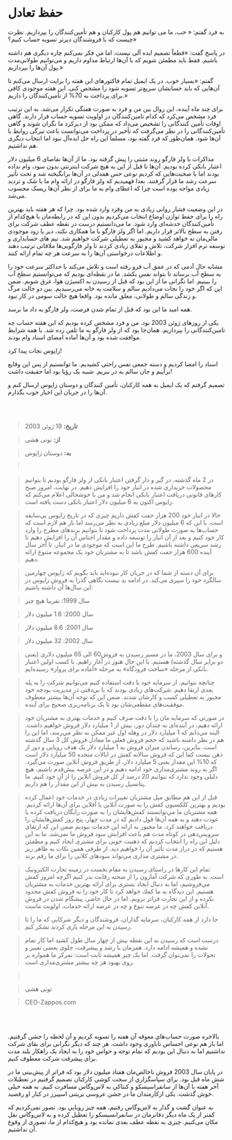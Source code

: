 # حفظ تعادل

 به فرد گفتم: « خب، ما می توانیم هم پول کارکنان و هم تأمین‌کنندگان را بپردازیم. نظرت چیست که با فروشندگان دیرتر تسویه حساب کنیم؟»

 در پاسخ گفت: «قطعاً تصمیم ایده آلی نیست، اما من فکر نمی‌کنم چاره دیگری هم داشته باشیم. فقط باید مطمئن شویم که با آن‌ها ارتباط مداوم داریم و می‌توانیم طولانی‌مدت پول آن‌ها را بپردازیم.»

 گفتم: «بسیار خوب. در یک ایمیل تمام فاکتورهای این هفته را برایت ارسال می‌کنم تا آن‌هایی که باید حسابشان سریع‌تر تسویه شود را مشخص کنی.  این هفته موجودی کافی برای پرداخت به 70% از تأمین‌کنندگان را داریم.»

 برای چند ماه آینده، این روال بین من و فرد به صورت هفتگی تکرار می‌شد. به این ترتیب فرد مشخص می‌کرد که کدام تامین‌کنندگان در اولویت تسویه حساب قرار دارند. گاهی اوقات تأمین کنندگانی را تشخیص می‌داد که ممکن بود از دیرکرد ما نگران شوند و گاهی تأمین‌کنندگانی را در نظر می‌گرفت که تأخیر در پرداخت می‌توانست باعث تیرگی روابط با آن‌ها شود. همان‌طور که فرد گفته بود، مسلماً این راه حل ایده‌آل نبود اما انتخاب دیگری هم نداشتیم.

 مذاکرات با ولز فارگو روند مثبتی را پیش گرفته بود. ما از آن‌ها تقاضای 6 میلیون دلار اعتبار بانکی کرده بودیم. آن‌ها تا قبل از این به هیچ شرکت اینترنتی بدون سود، وام نداده بودند اما با صحبت‌هایی که کردیم نوعی حس همدلی در آن‌ها برانگیخته شد و تحت تأثیر سرعت رشد ما قرار گرفتند. بعدا فهمیدیم که ولز فارگو در ارائه وام ما با شک و تردید زیادی مواجه بوده است چرا که اعطای وام به ما برای از نظر آن‌ها ریسک محسوب می‌شد.

 در این وضعیت فشار روانی زیادی به من وفرد وارد شده بود. چرا که هر هفته باید بهترین راه را برای حفظ توازن اوضاع انتخاب می‌کردیم بدون این که در رابطه‌مان با هیچ‌کدام از تأمین‌کنندگان خدشه‌ای وارد شود. ما می‌دانستیم درست در نقطه عطف شرکت برای رفتن به سطح بالاتر قرار داریم. اما اگر ولز فارگو با ما همکاری نکند، دیر یا زود موجودی مالی‌مان ته خواهد کشید و مجبور به تعطیلی شرکت خواهیم شد. تیم های حسابداری و توسعه نرم افزار شرکت، تلاش و تقلای زیادی کردند تا ولز فارگویی‌ها ملاقاتی ترتیب دهند و اطلاعات درخواستی آن‌ها را به سرعت هر چه تمام ارائه کنند.

 مشابه حال آدمی که در عمق آب فرو رفته است و تلاش می‌کند با حداکثر سرعت خود را به سطح آب برساند تا بتواند نفس بکشد. ما در نقطه‌ای بودیم که می‌توانستیم سطح آب را ببینیم. اما نگرانی ما از این بود که قبل از رسیدن به اکسیژن هوا، غرق شویم. ضمن این که اگر خود را نجات می‌دادیم سالم و سلامت به خانه می‌رسیدیم. بین دو حالت مرگ و زندگی سالم و طولانی، معلق مانده بود. واقعا هیچ حالت سومی در کار نبود.

 همه امید ما این بود که قبل از تمام شدن فرصت، ولز فارگو به داد ما برسد.

 یکی از روزهای ژوئن 2003 بود. من و فرد مشخص کرده بودیم که این هفته  حساب چه تامین‌کنندگانی را بپردازیم. همان‌جا بود که از ولز فارگو به ما تلفن زده شد. با همه شرایط موافقت شده بود و آن‌ها آماده امضای اسناد وام بودند.

 زاپوس نجات پیدا کرد!

 اسناد را امضا کردیم و دسته جمعی نفس راحتی کشیدیم. ما توانستیم از پس این وقایع برآییم  و جان سالم به در ببریم. شبیه یک رؤیا بود اما حقیقت داشت!

 تصمیم گرفتم که یک ایمیل به همه کارکنان، تأمین کنندگان و دوستان زاپوس ارسال کنم و آن‌ها را در جریان این اخبار خوب بگذارم.

 <br/><br/>

 > **تاریخ:** 19 ژوئن 2003

 > **از:** تونی هشی

 > **به:** دوستان زاپوس

 > <br/>

 > در 2 ماه گذشته، در گیر و دار گرفتن اعتبار بانکی از ولز فارگو بودیم تا بتوانیم محصولات خریداری شده در انبار خود را افزایش دهیم. در نهایت، امروز صبح کارهای قانونی دریافت اعتبار بانکی انجام شد و من با خوشحالی اعلام می‌کنم که زاپوس اکنون به 6 میلیون دلار اعتبار بانکی دست یافته است.

 > حالا در انبار خود 200 هزار جفت کفش داریم چیزی که در تاریخ زاپوس بی‌سابقه است. با این که 6 میلیون دلار مبلغ زیادی به نظر می‌رسد اما باز هم لازم است که حساب‌ها به صورت طولانی مدت پرداخت شود تا بتوانیم برندهای مطرح را وارد کار خود کنیم و بعد از آن انبار را توسعه داده و مقدار اجناس آن را افزایش دهیم تا رشد سریعی داشته باشیم. طرح ما این است که موجودی ما در انبار، تا آخر سال آینده 600 هزار جفت کفش باشد تا به مشتریان خود یک مجموعه متنوع ارائه دهیم.

 > برای آن دسته از شما که در جریان کار نبوده‌اید باید بگویم که زاپوس چهارمین سالگرد خود را سپری می‌کند. در ادامه بد نیست نگاهی گذرا به فروش زاپوس در این سال‌ها آن داشته باشیم:

 > سال 1999: تقریبا هیچ چیز

 > سال 2000: 1.6 میلیون دلار

 > سال 2001: 8.6 میلیون دلار

 > سال 2002: 32 میلیون دلار

 > و برای سال 2003، ما در مسیر رسیدن به  فروش60 الی 65 میلیون دلاری (یعنی دو برابر سال گذشته) هستیم. با این حال هنوز در آغاز راهیم. با کسب اولین اعتبار بانکی از مرحله «ساخت فرودگاه» به مرحله «آماده برای پرواز» رسیده‌ایم.

 > چنانچه بتوانیم، از سرمایه خود با دقت استفاده کنیم می‌توانیم شرکت را به پله بعدی ارتقا دهیم. شرکت‌های زیادی بودند که با بی‌دقتی در مدیریت بودجه خود مجبور به تعطیلی کسب و کارشان شدند. ضمن این که توجه آن‌ها بیشتر معطوف موفقیت‌های مقطعی‌شان بود تا یک برنامه‌ریزی صحیح برای آینده.

 > در صورتي كه سرمايه مان را با دقت صرف كنيم و خدمات بهتری به مشتریان خود ارائه دهیم، در آینده‌ای نه چندان دور، بیش از 1 میلیارد دلار فروش خواهیم داشت. البته مي‌دانم که 1 ميليارد دلار در وهله اول غير ممكن به نظر مي‌رسد، اما این را هم در نظر داشته باشید که حجم فروش فعلی ما معادل فروش کل 3 سال گذشته است. بنابرین، رساندن میزان فروش به 1 میلیارد دلار یک هدف رویایی و دور از ذهن نیست کما این که فروش سالانه کفش در ایالات متحده 50 میلیارد دلار است که 10% این مقدار یعنی 5 میلیارد دلار، از طریق فروش آنلاین صورت می‌گیرد. اگر به روند مشتری‌مداری خود ادامه دهیم و در این عرصه پیش‌قدم باشیم، هیچ دلیلی وجود ندارد که نتوانیم 20 درصد از کل فروش آنلاین را از آنِ خود کنیم. ما پتانسیل رسیدن به بیش از این مقدار را هم داریم. 

 > قبل از این هم مطابق میل مشتریان تغییرات زیادی در خدمات خود اعمال کرده بودیم و بهترین کلکسیون کفش را به صورت آنلاین یا آفلاین برای آن‌ها ارائه کردیم. همه مشتريان ما مي‌توانستند كفش‌هايشان را به صورت رايگان دريافت کرده يا عودت دهند و به همه آن‌ها قول داديم كه در مدت چهار، پنج روز كفش‌هايشان را دريافت خواهند كرد. ما مجبور به ارائه این خدمات نبودیم ضمن این که ارتقای سرویس‌دهی در کوتاه مدت هم باعث افزایش سود فروش ما نمی‌شد. ما به این دلیل این راه را انتخاب کردیم که ذهنیت خوبی برای مشتری ایجاد کنیم و مطمئن هستیم که در دراز مدت تأثیر آن را خواهیم دید. از طرفی همین نکات به ظاهر ریز در مشتری مداری می‌تواند سودهای کلانی را برای ما رقم بزند.

 > تمام این کارها در راستای رسیدن به مقام نخست در زمینه تجارت الکترونیک است. به طوری که شركت آمازون را از صحنه رقابت بدر کنیم اگرچه امروز كفش مي‌فروشيم، اما به دنبال ایجاد بستری برای ارائه بهترین خدمات به مشتریان هستیم. این دیدگاه به ما كمك خواهد كرد تا کار خود را به فروش كفش محدود نکرده و از این تجارت فراتر برویم. اما در حال حاضر، پيشگام شدن در فروش آنلاين كفش چه در عرصه تنوع و چه در عرصه ارائه خدمات، اولویت ماست.

 > جا دارد از همه كاركنان، سرمايه گذاران، فروشندگان و ديگر شركايي كه ما را تا رسیدن به این مرحله یاری كردند تشكر کنم.

 > درست است که رسیدن به این نقطه بیش از چهار سال طول کشید اما كار تمام نشده و هميشه ادامه دارد. همزمان با رشد و پیشرفت، جلوی بعضی تغییر و تحولات را نمی‌توان گرفت. اما یک چیز همیشه ثابت است: تمرکز ما همواره بر روی بهبود هر چه بیشتر مشتری‌مداری است.

 > <br/>

 > <p style="text-align: left">تونی هشی</p>

 > CEO-Zappos.com

 <br/><br/>

 بالاخره صورت حساب‌هاي معوقه آن هفته را تسويه كرديم و آن لحظه را جشن گرفتیم. اما باز هم نوعی احساس ناباوری وجود داشت. هر چند که دیگر نگرانی برای بقای شرکت نداشتیم  اما به دنبال این بودیم که تمام توجه و حواس خود را به ایجاد یک راهکار بلند مدت برای پیشرفت شرکت معطوف کنیم.

 در پايان سال 2003 فروش ناخالص‌مان هفتاد ميليون دلار بود که فراتر از پیش‌بینی ما در شش ماه قبل بود. براي سپاسگزاري از سخت كوشي كاركنان تصميم گرفتيم در تعطيلات آخر هفته با آن‌ها از سانفراسيسكو و كنتاكي به لاس‌وگاس مسافرت كنيم. به همه خیلی خوش گذشت. یکی ازکارمندان ما در جشن عروسی بریتنی اسپیرز در کنار او رقصید.

 به عنوان گشت و گذار به لاس‌وگاس رفتيم، همه چیز رويايي بود. تصور نمی‌کردیم که کمتر از یک ماه دیگر دفاترمان در سانفرانسیسکو را تعطیل کرده و به لاس‌وگاس نقل مکان می‌کنیم. چیزی به نقطه عطف بعدی نمانده بود و هیچ‌کدام از ما، تصوری از وقوع آن نداشتیم.
